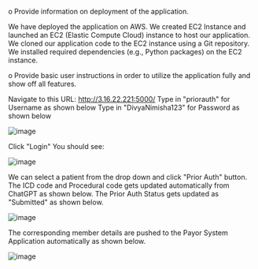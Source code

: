 o	Provide information on deployment of the application.

We have deployed the application on AWS. We created EC2 Instance and launched an EC2 (Elastic Compute Cloud) instance to host our application. We cloned our application code to the EC2 instance using a Git repository. We installed required dependencies (e.g., Python packages) on the EC2 instance.

o	Provide basic user instructions in order to utilize the application fully and show off all features.

Navigate to this URL: http://3.16.22.221:5000/
Type in "priorauth" for Username as shown below
Type in "DivyaNimisha123" for Password as shown below

![image](https://github.com/nimikuma1/EMR-App/assets/166041511/d740bd6d-5a85-4084-b059-eee613833206)

Click "Login"
You should see:

![image](https://github.com/nimikuma1/EMR-App/assets/166041511/284e1395-7d95-4701-a96f-235956b21149)

We can select a patient from the drop down and click "Prior Auth" button.
The ICD code and Procedural code gets updated automatically from ChatGPT as shown below.
The Prior Auth Status gets updated as "Submitted" as shown below.

![image](https://github.com/nimikuma1/EMR-App/assets/166041511/66079a16-800e-4db2-a69d-e7bc627c12cd)

The corresponding member details are pushed to the Payor System Application automatically as shown below.

![image](https://github.com/nimikuma1/EMR-App/assets/166041511/0fc2ea18-3262-49d8-8e3f-a04e44735b5e)
